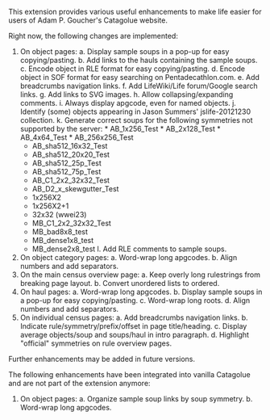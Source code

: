 This extension provides various useful enhancements to make life easier for 
users of Adam P. Goucher's Catagolue website.

Right now, the following changes are implemented:

1. On object pages:
   a. Display sample soups in a pop-up for easy copying/pasting.
   b. Add links to the hauls containing the sample soups.
   c. Encode object in RLE format for easy copying/pasting.
   d. Encode object in SOF format for easy searching on Pentadecathlon.com.
   e. Add breadcrumbs navigation links.
   f. Add LifeWiki/Life forum/Google search links.
   g. Add links to SVG images.
   h. Allow collapsing/expanding comments.
   i. Always display apgcode, even for named objects.
   j. Identify (some) objects appearing in Jason Summers' jslife-20121230 
      collection.
   k. Generate correct soups for the following symmetries not supported by the
      server:
         * AB_1x256_Test
         * AB_2x128_Test
         * AB_4x64_Test
         * AB_256x256_Test
	 * AB_sha512_16x32_Test
	 * AB_sha512_20x20_Test
	 * AB_sha512_25p_Test
	 * AB_sha512_75p_Test
	 * AB_C1_2x2_32x32_Test
	 * AB_D2_x_skewgutter_Test
	 * 1x256X2
	 * 1x256X2+1
	 * 32x32 (wwei23)
	 * MB_C1_2x2_32x32_Test
	 * MB_bad8x8_test
	 * MB_dense1x8_test
	 * MB_dense2x8_test
   l. Add RLE comments to sample soups.
2. On object category pages:
   a. Word-wrap long apgcodes.
   b. Align numbers and add separators.
3. On the main census overview page:
   a. Keep overly long rulestrings from breaking page layout.
   b. Convert unordered lists to ordered.
4. On haul pages:
   a. Word-wrap long apgcodes.
   b. Display sample soups in a pop-up for easy copying/pasting.
   c. Word-wrap long roots.
   d. Align numbers and add separators.
5. On individual census pages:
   a. Add breadcrumbs navigation links.
   b. Indicate rule/symmetry/prefix/offset in page title/heading.
   c. Display average objects/soup and soups/haul in intro paragraph.
   d. Highlight "official" symmetries on rule overview pages.

Further enhancements may be added in future versions.

The following enhancements have been integrated into vanilla Catagolue and
are not part of the extension anymore:

1. On object pages:
   a. Organize sample soup links by soup symmetry.
   b. Word-wrap long apgcodes.
